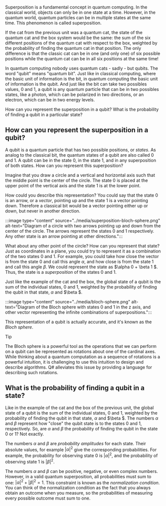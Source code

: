 
Superposition is a fundamental concept in quantum computing. In the classical world, objects can only be in one state at a time. However, in the quantum world,
quantum particles can be in multiple states at the same time. This phenomenon is called superposition.

If the cat from the previous unit was a quantum cat, the state of the quantum cat and the box system would be the same: the sum of the six different positions of the quantum cat with respect to the box, weighted by the probability of finding the quantum cat in that position. The only difference is that the classic cat can be in one (and only one) of six possible positions while the quantum cat can be in all six positions at the same time!

In quantum computing nobody uses quantum cats - sadly - but qubits. The word "qubit" means "quantum bit". Just like in classical computing, where the basic unit of information is the bit, in quantum computing the basic unit of information is the qubit. And just like the bit can take two possibles values, 0 and 1, a qubit is any quantum particle that can be in two possibles states, like a photon, which can be polarized in two directions, or an electron, which can be in two energy levels. 

How can you represent the superposition in a qubit? What is the probability of finding a qubit in a particular state?

## How can you represent the superposition in a qubit?

A qubit is a quantum particle that has two possible positions, or *states*. As analog to the classical bit, the quantum states of a qubit are also called $0$ and $1$. A qubit can be in the state $0$, in the state $1$, and in any superposition of both states. How can you represent this superposition?

Imagine that you draw a circle and a vertical and horizontal axis such that the middle point is the center of the circle. The state $0$ is placed at the upper point of the vertical axis and the state $1$ is at the lower point.

How could you describe this representation? You could say that the state $0$ is an arrow, or a *vector*, pointing up and the state $1$ is a vector pointing down. Therefore a classical bit would be a vector pointing either up or down, but never in another direction.

:::image type="content" source="../media/superposition-bloch-sphere.png" alt-text="Diagram of a circle with two arrows pointing up and down from the center of the circle. The arrows represent the states 0 and 1 respectively. Any other state is an arrow pointing at other directions.":::

What about any other point of the circle? How can you represent that state? Just as coordinates in a plane, you could try to represent it as a combination of the two states $0$ and $1$. For example, you could take how close the vector is from the state $0$ and call this angle $\alpha$, and how close is from the state $1$ and call this angle $\beta$. We could represent the state as $\alpha 0 + \beta 1 $. Thus, the state is a *superposition* of the states $0$ and $1$.

Just like the example of the cat and the box, the global state of a qubit is the sum of the individual states, $0$ and $1$, weighted by the probability of finding the qubit in that state, $\alpha$ and $\beta $.

:::image type="content" source="../media/bloch-sphere.png" alt-text="Diagram of the Bloch sphere with states 0 and 1 in the z axis, and other vector representing the infinite combinations of superpositions.":::

This representation of a qubit is actually accurate, and it's known as the *Bloch sphere*.

> [!TIP]
> The Bloch sphere is a powerful tool as the operations that we can perform on a qubit can be represented as rotations about one of the cardinal axes. While thinking about a quantum computation as a sequence of rotations is a powerful intuition, it is challenging to use this intuition to design and describe algorithms. Q# alleviates this issue by providing a language for describing such rotations.

## What is the probability of finding a qubit in a state?

Like in the example of the cat and the box of the previous unit, the global state of a qubit is the sum of the individual states, $0$ and $1$, weighted by the probability of finding the qubit in that state, $\alpha$ and $\beta $. The numbers $\alpha$ and $\beta$ represent how "close" the qubit state is to the states $0$ and $1$, respectively. So, are $\alpha$ and $\beta$ the probability of finding the qubit in the state $0$ or $1$? Not exactly.

The numbers $\alpha$ and $\beta$ are *probability amplitudes* for each state. Their absolute values, for example $|\alpha|^2$ give the corresponding probabilities. For example, the probability for observing state $0$ is $|\alpha|^2$, and the probability of observing state $1$ is $|\beta|^2$.

The numbers $\alpha$ and $\beta$ can be positive, negative, or even complex numbers. However, in a valid quantum superposition, all probabilities must sum to one: $|\alpha|^2+|\beta|^2=1$. This constraint is known as the *normalization condition*. You can think of the normalization condition as the fact that you always obtain an outcome when you measure, so the probabilities of measuring every possible outcome must sum to one.
